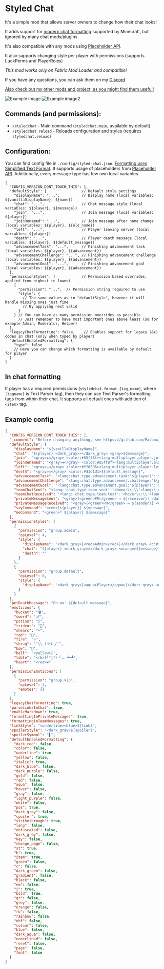 # Styled Chat
It's a simple mod that allows server owners to change how their chat looks!

It adds support for [modern chat formatting](https://placeholders.pb4.eu/user/text-format/) supported by Minecraft, 
but ignored by many chat mods/plugins.

It's also compatible with any mods using [Placeholder API](https://placeholders.pb4.eu/user/general/).

It also supports changing style per player with permissions (supports LuckPerms and PlayerRoles)

*This mod works only on Fabric Mod Loader and compatible!*

If you have any questions, you can ask them on my [Discord](https://pb4.eu/discord)

[Also check out my other mods and project, as you might find them useful!](https://pb4.eu)

![Example image](https://i.imgur.com/HPSMaS8.png)
![Example image2](https://i.imgur.com/mSWzIV4.png)


## Commands (and permissions):
- `/styledchat` - Main command (`styledchat.main`, available by default)
- `/styledchat reload` - Reloads configuration and styles (requires `styledchat.reload`)

## Configuration:
You can find config file in `./config/styled-chat.json`.
[Formatting uses Simplified Text Format](https://placeholders.pb4.eu/user/text-format/).
It supports usage of placeholders from [Placeholder API](https://placeholders.pb4.eu/user/general/).
Additionally, every message type has few own local variables.

```json5
{
  "CONFIG_VERSION_DONT_TOUCH_THIS": 1,
  "defaultStyle": {                // Default style settings
    "displayName": "...",          // Display name (local variables: ${vanillaDisplayName}, ${name})
    "chat": "...",                 // Chat message style (local variables: ${player}, ${message})
    "join": "...",                 // Join message (local variables: ${player})
    "joinRenamed": "...",          // Join message after name change (local variables: ${player}, ${old_name})
    "left": "...",                 // Player leaving server (local variables: ${player})
    "death": "...",                // Player death message (local variables: ${player}, ${default_message})
    "advancementTask": "...",      // Finishing advancement task (local variables: ${player}, ${advancement})
    "advancementChallenge": "...", // Finishing advancement challenge (local variables: ${player}, ${advancement})
    "advancementGoal": "...",      // Finishing advancement goal (local variables: ${player}, ${advancement})
  },
  "permissionStyles": [            // Permission based overrides, applied from highest to lowest
    {
      "permission": "...",  // Permission string required to use
      "style": {
        // The same values as in "defaultStyle", however it will handle missing ones just fine
        // By applying next valid 
      }
    } // You can have as many permission overrides as possible
      // Just remember to have most important ones above least (so for example Admin, Moderator, Helper)
  ],
  "legacyChatFormatting": false,    // Enables support for legacy (&x) codes in chat (only when typed by player)
  "defaultEnabledFormatting": {
    "type": false
    // Here you can change which formatting is available by default for player
  }
}
```

## In chat formatting
If player has a required permissions (`styledchat.format.[tag_name]`, where `[tagname]` is Text Parser tag), then they can use Text Parser's formatting tags from within their chat.
It supports all default ones with addition of `<item>` tag.


## Example config
```json 
{
  "CONFIG_VERSION_DONT_TOUCH_THIS": 2,
  "_comment": "Before changing anything, see https://github.com/Patbox/StyledChat#configuration",
  "defaultStyle": {
    "displayName": "${vanillaDisplayName}",
    "chat": "${player} <dark_gray>»</dark_gray> <gray>${message}",
    "join": "<gray>✚</gray> <color:#85ff8f><lang:multiplayer.player.joined:'${player}'>",
    "joinRenamed": "<gray>✚</gray> <color:#85ff8f><lang:multiplayer.player.joined.renamed:'${player}':'${old_name}'>",
    "left": "<gray>☁</gray> <color:#ff8585><lang:multiplayer.player.left:'${player}'>",
    "death": "<gray>☠</gray> <color:#d1d1d1>${default_message}",
    "advancementTask": "<lang:chat.type.advancement.task:'${player}':'${advancement}'>",
    "advancementChallenge": "<lang:chat.type.advancement.challenge:'${player}':'${advancement}'>",
    "advancementGoal": "<lang:chat.type.advancement.goal:'${player}':'${advancement}'>",
    "teamChatSent": "<lang:'chat.type.team.sent':'<hover\\:\\'<lang\\:chat.type.team.hover>\\'><suggest_command\\:\\'/teammsg \\'>${team}':'${displayName}':'${message}'>",
    "teamChatReceived": "<lang:'chat.type.team.text':'<hover\\:\\'<lang\\:chat.type.team.hover>\\'><suggest_command\\:\\'/teammsg \\'>${team}':'${displayName}':'${message}'>",
    "privateMessageSent": "<gray>[<green>PM</green> → ${receiver}] <dark_gray>»<reset> ${message}",
    "privateMessageReceived": "<gray>[<green>PM</green> ← ${sender}] <dark_gray>»<reset> ${message}",
    "sayCommand": "<red>[${player}] ${message}",
    "meCommand": "<green>* ${player} ${message}"
  },
  "permissionStyles": [
    {
      "permission": "group.admin",
      "opLevel": 4,
      "style": {
        "displayName": "<dark_gray>[<red>Admin</red>]</dark_gray> <c:#ffe8a3>${vanillaDisplayName}</c>",
        "chat": "${player} <dark_gray>»</dark_gray> <orange>${message}",
        "death": ""
      }
    },
    {
      "permission": "group.default",
      "opLevel": 0,
      "style": {
        "displayName": "<dark_gray>[<aqua>Player</aqua>]</dark_gray> <dark_aqua>${vanillaDisplayName}</dark_aqua>"
      }
    }
  ],
  "petDeathMessage": "Oh no! ${default_message}",
  "emoticons": {
    "bucket": "🪣",
    "sword": "🗡",
    "potion": "🧪",
    "trident": "🔱",
    "shears": "✂",
    "rod": "🎣",
    "fire": "🔥",
    "shrug": "¯\\_(ツ)_/¯",
    "bow": "🏹",
    "bell": "<yellow>🔔",
    "table": "<rb>(╯°□°）╯︵ ┻━┻",
    "heart": "<red>❤"
  },
  "permissionEmoticons": [
    {
      "permission": "group.vip",
      "opLevel": 3,
      "emotes": {}
    }
  ],
  "legacyChatFormatting": true,
  "parseLinksInChat": true,
  "enableMarkdown": true,
  "formattingInPrivateMessages": true,
  "formattingInTeamMessages": true,
  "linkStyle": "<underline><blue>${link}",
  "spoilerStyle": "<dark_gray>${spoiler}",
  "spoilerSymbol": "▌",
  "defaultEnabledFormatting": {
    "dark_red": false,
    "color": false,
    "underline": true,
    "yellow": false,
    "italic": true,
    "dark_blue": false,
    "dark_purple": false,
    "gold": false,
    "red": false,
    "aqua": false,
    "hover": false,
    "gray": false,
    "light_purple": false,
    "white": false,
    "pos": true,
    "dark_gray": false,
    "spoiler": true,
    "strikethrough": true,
    "lang": false,
    "obfuscated": false,
    "dark_grey": false,
    "key": false,
    "change_page": false,
    "st": true,
    "b": true,
    "item": true,
    "green": false,
    "c": false,
    "dark_green": false,
    "gradient": false,
    "black": false,
    "em": false,
    "i": true,
    "bold": true,
    "gr": false,
    "grey": false,
    "orange": false,
    "rb": false,
    "rainbow": false,
    "obf": false,
    "colour": false,
    "blue": false,
    "dark_aqua": false,
    "underlined": false,
    "reset": false,
    "page": false,
    "font": false
  }
}
```